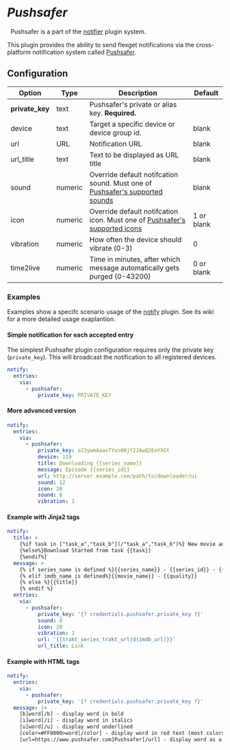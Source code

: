# *Pushsafer*
<div class="alert alert-success" role="info">
  
  <span class="glyphicon glyphicon glyphicon-cog"></span>
  &nbsp; Pushsafer is a part of the [notifier](/Plugins/Notifiers) plugin system.
</div>



This plugin provides the ability to send flexget notifications via the cross-platform notification system called [Pushsafer](https://www.pushsafer.com/en/FlexGet).

## Configuration

| Option |Type|  Description | Default |
| --- | ---| --- |---|
| **private_key**| text| Pushsafer's private or alias key. **Required.**
|device|text|Target a specific device or device group id.|blank
|url|URL|Notification URL|blank
|url_title|text|Text to be displayed as URL title|blank
|sound|numeric|Override default notifcation sound. Must one of [Pushsafer's supported sounds](https://www.pushsafer.com/en/pushapi)|blank
|icon|numeric|Override default notifcation icon. Must one of [Pushsafer's supported icons](https://www.pushsafer.com/en/pushapi)|1 or blank
|vibration|numeric|How often the device should vibrate (0-3)|0
|time2live|numeric|Time in minutes, after which message automatically gets purged (0-43200)|0 or blank

### Examples

Examples show a specifc scenario usage of the [notify](/Plugins/notify) plugin. See its wiki for a more detailed usage exaplantion.

#### Simple notification for each accepted entry
The simplest Pushsafer plugin configuration requires only the private key (`private_key`). This will broadcast the notification to all registered devices.

```yaml
notify:
  entries:
    via:
      - pushsafer:
          private_key: PRIVATE_KEY
```

#### More advanced version
```yaml
notify:
  entries:
    via:
      - pushsafer:
          private_key: o23ywmAaaxTYxn00jY2JAwQ2EeYXGt    
          device: 119
          title: Downloading {{series_name}}
          message: Episode {{series_id}}
          url: http://server.example.com/path/to/downloader/ui
          sound: 12
          icon: 20
          sound: 8
          vibration: 1
```

#### Example with Jinja2 tags
```yaml
notify:
  title: >
    {%if task in ["task_a","task_b"](/"task_a","task_b")%} New movie added to queue
    {%else%}Download Started from task {{task}}
    {%endif%}
  message: >
    {% if series_name is defined %}{{series_name}} - {{series_id}} - {{trakt_ep_name}} - {{quality|d('')}}
    {% elif imdb_name is defined%}{{movie_name}} - {{quality}}
    {% else %}{{title}}
    {% endif %}
  entries:
    via:
      - pushsafer:
          private_key: '{? credentials.pushsafer.private_key ?}'
          sound: 8
          icon: 20
          vibration: 1
          url: '{{trakt_series_trakt_url|d(imdb_url)}}'
          url_title: Link
```
#### Example with HTML tags
```yaml
notify:
  entries:
    via:
      - pushsafer:
          private_key: '{? credentials.pushsafer.private_key ?}'
  message: |+
    [b]word[/b] - display word in bold
    [i]word[/i] - display word in italics
    [u]word[/u] - display word underlined
    [color=#FF0000>word[/color] - display word in red text (most colors and hex codes permitted)
    [url=https://www.pushsafer.com]Pushsafer[/url] - display word as a tappable link to https://www.pushsafer.com/
```
